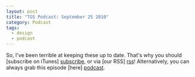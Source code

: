 ```yaml
---
layout: post
title: "TGS Podcast: September 25 2010"
category: Podcast
tags:
  - design
  - podcast
---
```


So, I've been terrible at keeping these up to date. That's why you should [subscribe on iTunes] [subscribe], or via [our RSS] [rss]! Alternatively, you can always grab this episode [here] [podcast].

[subscribe]: http://is.gd/f69GZ
[rss]: http://tgspodcast.heroku.com/feed.rss
[podcast]: http://www.archive.org/download/TheGameStudioPodcast20100925/tgsPodcast20100925.m4a
